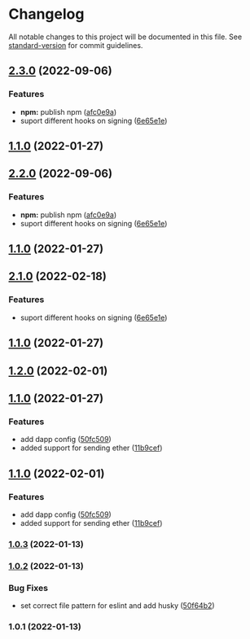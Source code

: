 # Changelog

All notable changes to this project will be documented in this file. See [standard-version](https://github.com/conventional-changelog/standard-version) for commit guidelines.

## [2.3.0](https://github.com/TropixInc/pixchain-react-metamask/compare/v1.2.0...v2.3.0) (2022-09-06)


### Features

* **npm:** publish npm ([afc0e9a](https://github.com/TropixInc/pixchain-react-metamask/commit/afc0e9a26350e36218f35028c5ad35a4529789fd))
* suport different hooks on signing ([6e65e1e](https://github.com/TropixInc/pixchain-react-metamask/commit/6e65e1e9b4bec8b3343142b782e5112bd9c2c36b))

## [1.1.0](https://github.com/TropixInc/pixchain-react-metamask/compare/v1.0.3...v1.1.0) (2022-01-27)

## [2.2.0](https://github.com/TropixInc/pixchain-react-metamask/compare/v1.2.0...v2.2.0) (2022-09-06)


### Features

* **npm:** publish npm ([afc0e9a](https://github.com/TropixInc/pixchain-react-metamask/commit/afc0e9a26350e36218f35028c5ad35a4529789fd))
* suport different hooks on signing ([6e65e1e](https://github.com/TropixInc/pixchain-react-metamask/commit/6e65e1e9b4bec8b3343142b782e5112bd9c2c36b))

## [1.1.0](https://github.com/TropixInc/pixchain-react-metamask/compare/v1.0.3...v1.1.0) (2022-01-27)

## [2.1.0](https://github.com/TropixInc/pixchain-react-metamask/compare/v1.2.0...v2.1.0) (2022-02-18)


### Features

* suport different hooks on signing ([6e65e1e](https://github.com/TropixInc/pixchain-react-metamask/commit/6e65e1e9b4bec8b3343142b782e5112bd9c2c36b))

## [1.1.0](https://github.com/TropixInc/pixchain-react-metamask/compare/v1.0.3...v1.1.0) (2022-01-27)

## [1.2.0](https://github.com/TropixInc/pixchain-react-metamask/compare/v1.0.3...v1.2.0) (2022-02-01)
## [1.1.0](https://github.com/TropixInc/pixchain-react-metamask/compare/v1.0.3...v1.1.0) (2022-01-27)


### Features

* add dapp config ([50fc509](https://github.com/TropixInc/pixchain-react-metamask/commit/50fc509dcbcae6a207a0d0fb5f15e6e10036e930))
* added support for sending ether ([11b9cef](https://github.com/TropixInc/pixchain-react-metamask/commit/11b9cefbeb827e8ade01d4c00b47690acde9f0ec))

## [1.1.0](https://github.com/TropixInc/pixchain-react-metamask/compare/v1.0.3...v1.1.0) (2022-02-01)


### Features

* add dapp config ([50fc509](https://github.com/TropixInc/pixchain-react-metamask/commit/50fc509dcbcae6a207a0d0fb5f15e6e10036e930))
* added support for sending ether ([11b9cef](https://github.com/TropixInc/pixchain-react-metamask/commit/11b9cefbeb827e8ade01d4c00b47690acde9f0ec))

### [1.0.3](https://github.com/TropixInc/pixchain-react-metamask/compare/v1.0.2...v1.0.3) (2022-01-13)

### [1.0.2](https://github.com/TropixInc/pixchain-react-metamask/compare/v1.0.1...v1.0.2) (2022-01-13)


### Bug Fixes

* set correct file pattern for eslint and add husky ([50f64b2](https://github.com/TropixInc/pixchain-react-metamask/commit/50f64b2d3e4e91a24d373428714f2af609283e15))

### 1.0.1 (2022-01-13)
